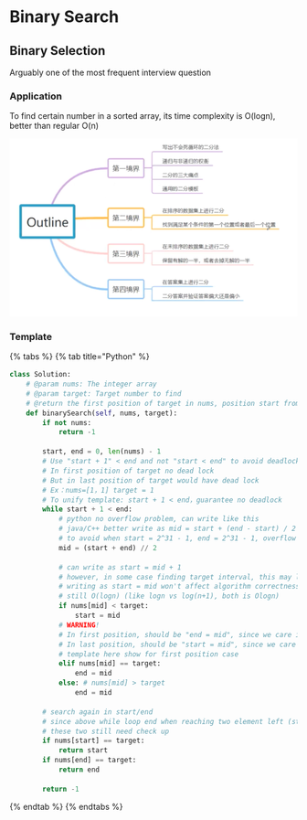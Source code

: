 # Binary Search

## Binary Selection 

Arguably one of the most frequent interview question

### Application

To find certain number in a sorted array, its time complexity is O\(logn\), better than regular O\(n\)

![](../../.gitbook/assets/screen-shot-2021-04-23-at-10.34.54-pm.png)

### Template

{% tabs %}
{% tab title="Python" %}
```python
class Solution:
    # @param nums: The integer array
    # @param target: Target number to find
    # @return the first position of target in nums, position start from 0 
    def binarySearch(self, nums, target):
        if not nums:
            return -1

        start, end = 0, len(nums) - 1
        # Use "start + 1" < end and not "start < end" to avoid deadlock 
        # In first position of target no dead lock
        # But in last position of target would have dead lock
        # Ex：nums=[1，1] target = 1
        # To unify template: start + 1 < end，guarantee no deadlock 
        while start + 1 < end:
            # python no overflow problem, can write like this
            # java/C++ better write as mid = start + (end - start) / 2
            # to avoid when start = 2^31 - 1, end = 2^31 - 1, overflow happened
            mid = (start + end) // 2
         
            # can write as start = mid + 1
            # however, in some case finding target interval, this may lost some value
            # writing as start = mid won't affect algorithm correctness
            # still O(logn) (like logn vs log(n+1), both is Ologn)
            if nums[mid] < target:
                start = mid
            # WARNING!
            # In first position, should be "end = mid", since we care if there any target before mid
            # In last position, should be "start = mid", since we care if there any target after mid
            # template here show for first position case
            elif nums[mid] == target:
                end = mid
            else: # nums[mid] > target
                end = mid

        # search again in start/end
        # since above while loop end when reaching two element left (start + end)
        # these two still need check up 
        if nums[start] == target:
            return start
        if nums[end] == target:
            return end

        return -1
```
{% endtab %}
{% endtabs %}



